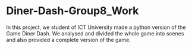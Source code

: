 # Diner-Dash-Group8_Work
In this project, we student of ICT University made a python version of the Game Diner Dash. We analysed and divided the whole game into scenes and also provided a complete version of the game.  
